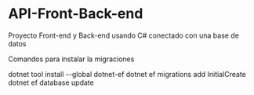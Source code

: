 # API-Front-Back-end

Proyecto Front-end y Back-end usando C# conectado
con una base de datos

Comandos para instalar la migraciones

dotnet tool install --global dotnet-ef
dotnet ef migrations add InitialCreate
dotnet ef database update
